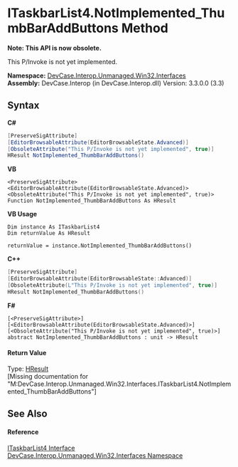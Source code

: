 # ITaskbarList4.NotImplemented_ThumbBarAddButtons Method 
 

**Note: This API is now obsolete.**

This P/Invoke is not yet implemented.

**Namespace:**&nbsp;<a href="N_DevCase_Interop_Unmanaged_Win32_Interfaces">DevCase.Interop.Unmanaged.Win32.Interfaces</a><br />**Assembly:**&nbsp;DevCase.Interop (in DevCase.Interop.dll) Version: 3.3.0.0 (3.3)

## Syntax

**C#**<br />
``` C#
[PreserveSigAttribute]
[EditorBrowsableAttribute(EditorBrowsableState.Advanced)]
[ObsoleteAttribute("This P/Invoke is not yet implemented", true)]
HResult NotImplemented_ThumbBarAddButtons()
```

**VB**<br />
``` VB
<PreserveSigAttribute>
<EditorBrowsableAttribute(EditorBrowsableState.Advanced)>
<ObsoleteAttribute("This P/Invoke is not yet implemented", true)>
Function NotImplemented_ThumbBarAddButtons As HResult
```

**VB Usage**<br />
``` VB Usage
Dim instance As ITaskbarList4
Dim returnValue As HResult

returnValue = instance.NotImplemented_ThumbBarAddButtons()
```

**C++**<br />
``` C++
[PreserveSigAttribute]
[EditorBrowsableAttribute(EditorBrowsableState::Advanced)]
[ObsoleteAttribute(L"This P/Invoke is not yet implemented", true)]
HResult NotImplemented_ThumbBarAddButtons()
```

**F#**<br />
``` F#
[<PreserveSigAttribute>]
[<EditorBrowsableAttribute(EditorBrowsableState.Advanced)>]
[<ObsoleteAttribute("This P/Invoke is not yet implemented", true)>]
abstract NotImplemented_ThumbBarAddButtons : unit -> HResult 

```


#### Return Value
Type: <a href="T_DevCase_Interop_Unmanaged_Win32_Enums_HResult">HResult</a><br />\[Missing <returns> documentation for "M:DevCase.Interop.Unmanaged.Win32.Interfaces.ITaskbarList4.NotImplemented_ThumbBarAddButtons"\]

## See Also


#### Reference
<a href="T_DevCase_Interop_Unmanaged_Win32_Interfaces_ITaskbarList4">ITaskbarList4 Interface</a><br /><a href="N_DevCase_Interop_Unmanaged_Win32_Interfaces">DevCase.Interop.Unmanaged.Win32.Interfaces Namespace</a><br />